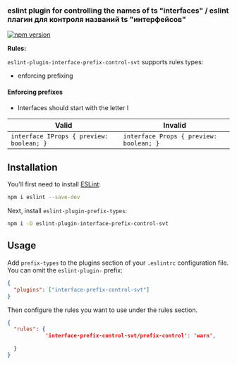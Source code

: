 
### eslint plugin for controlling the names of ts "interfaces" / eslint плагин для контроля названий ts "интерфейсов"
[![npm version](https://img.shields.io/npm/v/eslint-plugin-interface-prefix-control-svt
)](https://www.npmjs.com/package/eslint-plugin-interface-prefix-control-svt
)

**Rules:**

`eslint-plugin-interface-prefix-control-svt` supports rules types:

- enforcing prefixing

#### Enforcing prefixes

- Interfaces should start with the letter I


| Valid                                        | Invalid                                     |
| -------------------------------------------- | ------------------------------------------- |
| `interface IProps { preview: boolean; }`     | `interface Props { preview: boolean; }`     |



## Installation

You'll first need to install [ESLint](https://eslint.org/):

```sh
npm i eslint --save-dev
```

Next, install `eslint-plugin-prefix-types`:

```sh
npm i -D eslint-plugin-interface-prefix-control-svt
```

## Usage

Add `prefix-types` to the plugins section of your `.eslintrc` configuration file. You can omit the `eslint-plugin-` prefix:

```json
{
  "plugins": ["interface-prefix-control-svt"]
}
```

Then configure the rules you want to use under the rules section. 

```json
{
  "rules": {
            'interface-prefix-control-svt/prefix-control': 'warn',

  }
}
```
